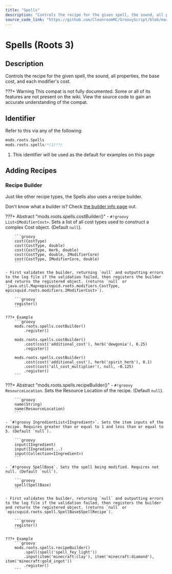 ```yaml
---
title: "Spells"
description: "Controls the recipe for the given spell, the sound, all properties, the base cost, and each modifier's cost."
source_code_link: "https://github.com/CleanroomMC/GroovyScript/blob/master/src/main/java/com/cleanroommc/groovyscript/compat/mods/roots/Spells.java"
---
```


# Spells (Roots 3)

## Description

Controls the recipe for the given spell, the sound, all properties, the base cost, and each modifier's cost.

???+ Warning
    This compat is not fully documented. Some or all of its features are not present on the wiki. View the source code to gain an accurate understanding of the compat.

## Identifier

Refer to this via any of the following:

```groovy hl_lines="2"
mods.roots.Spells
mods.roots.spells/*(1)!*/
```

1. This identifier will be used as the default for examples on this page

## Adding Recipes

### Recipe Builder

Just like other recipe types, the Spells also uses a recipe builder.

Don't know what a builder is? Check [the builder info page](../../../groovy/builder.md) out.

???+ Abstract "mods.roots.spells.costBuilder()"
    - `#!groovy List<IModifierCost>`. Sets a list of all cost types used to construct a complex Cost object. (Default `null`).

        ```groovy
        cost(CostType)
        cost(CostType, double)
        cost(CostType, Herb, double)
        cost(CostType, double, IModifierCore)
        cost(CostType, IModifierCore, double)
        ```

    - First validates the builder, returning `null` and outputting errors to the log file if the validation failed, then registers the builder and returns the registered object. (returns `null` or `java.util.Map<epicsquid.roots.modifiers.CostType, epicsquid.roots.modifiers.IModifierCost>`).

        ```groovy
        register()
        ```

    ???+ Example
        ```groovy
        mods.roots.spells.costBuilder()
            .register()

        mods.roots.spells.costBuilder()
            .cost(cost('additional_cost'), herb('dewgonia'), 0.25)
            .register()

        mods.roots.spells.costBuilder()
            .cost(cost('additional_cost'), herb('spirit_herb'), 0.1)
            .cost(cost('all_cost_multiplier'), null, -0.125)
            .register()
        ```

???+ Abstract "mods.roots.spells.recipeBuilder()"
    - `#!groovy ResourceLocation`. Sets the Resource Location of the recipe. (Default `null`).

        ```groovy
        name(String)
        name(ResourceLocation)
        ```

    - `#!groovy IngredientList<IIngredient>`. Sets the item inputs of the recipe. Requires greater than or equal to 1 and less than or equal to 5. (Default `null`).

        ```groovy
        input(IIngredient)
        input(IIngredient...)
        input(Collection<IIngredient>)
        ```

    - `#!groovy SpellBase`. Sets the spell being modified. Requires not null. (Default `null`).

        ```groovy
        spell(SpellBase)
        ```

    - First validates the builder, returning `null` and outputting errors to the log file if the validation failed, then registers the builder and returns the registered object. (returns `null` or `epicsquid.roots.spell.SpellBase$SpellRecipe`).

        ```groovy
        register()
        ```

    ???+ Example
        ```groovy
        mods.roots.spells.recipeBuilder()
            .spell(spell('spell_fey_light'))
            .input(item('minecraft:clay'), item('minecraft:diamond'), item('minecraft:gold_ingot'))
            .register()
        ```
